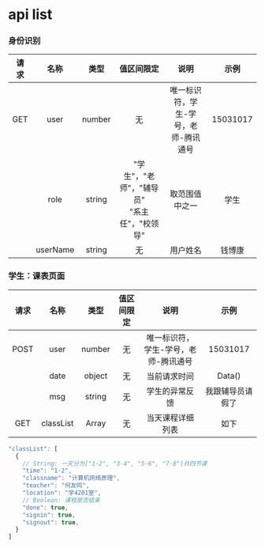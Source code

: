 # api list

### 身份识别

|请求|名称|类型|值区间限定|说明|示例|
|:-:|:-:|:-:|:-:|:-:|:-:|
|GET|user|number|无|唯一标识符，学生-学号，老师-腾讯通号|15031017|
||role|string|"学生"，"老师"，"辅导员"<br/>"系主任"，"校领导"|取范围值中之一|学生|
||userName|string|无|用户姓名|钱博康|

### 学生：课表页面

|请求|名称|类型|值区间限定|说明|示例|
|:-:|:-:|:-:|:-:|:-:|:-:|
|POST|user|number|无|唯一标识符，学生-学号，老师-腾讯通号|15031017|
||date|object|无|当前请求时间|Data()|
||msg|string|无|学生的异常反馈|我跟辅导员请假了|
|GET|classList|Array|无|当天课程详细列表|如下|

````javascript
"classList": [
  {
    // String: 一天分为["1-2", "3-4", "5-6", "7-8"]共四节课
    "time": "1-2",
    "classname": "计算机网络原理",
    "teacher": "何友鸣",
    "location": "学4201室",
    // Boolean: 课程是否结束
    "done": true, 
    "signin": true,
    "signout": true,
  }
]
````
